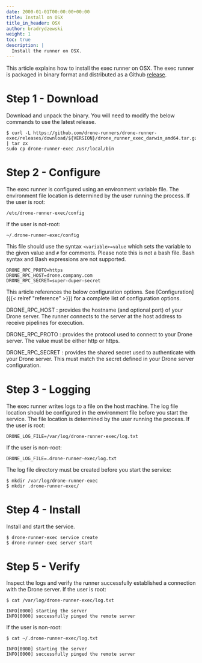 ```yaml
---
date: 2000-01-01T00:00:00+00:00
title: Install on OSX
title_in_header: OSX
author: bradrydzewski
weight: 1
toc: true
description: |
  Install the runner on OSX.
---
```


This article explains how to install the exec runner on OSX. The exec runner is packaged in binary format and distributed as a Github [release](https://github.com/drone-runners/drone-runner-exec/releases).

# Step 1 - Download

Download and unpack the binary. You will need to modify the below commands to use the latest release.

```text
$ curl -L https://github.com/drone-runners/drone-runner-exec/releases/download/${VERSION}/drone_runner_exec_darwin_amd64.tar.gz | tar zx
sudo cp drone-runner-exec /usr/local/bin
```

# Step 2 - Configure

The exec runner is configured using an environment variable file. The environment file location is determined by the user running the process. If the user is root: 

```
/etc/drone-runner-exec/config
```

If the user is not-root:

```
~/.drone-runner-exec/config
```

This file should use the syntax `<variable>=value` which sets the variable to the given value and `#` for comments. Please note this is not a bash file. Bash syntax and Bash expressions are not supported.

```
DRONE_RPC_PROTO=https
DRONE_RPC_HOST=drone.company.com
DRONE_RPC_SECRET=super-duper-secret
```

This article references the below configuration options. See [Configuration]({{< relref "reference" >}}) for a complete list of configuration options.

DRONE_RPC_HOST
: provides the hostname (and optional port) of your Drone server. The runner connects to the server at the host address to receive pipelines for execution.

DRONE_RPC_PROTO
: provides the protocol used to connect to your Drone server. The value must be either http or https.

DRONE_RPC_SECRET
: provides the shared secret used to authenticate with your Drone server. This must match the secret defined in your Drone server configuration.

# Step 3 - Logging

The exec runner writes logs to a file on the host machine. The log file location should be configured in the environment file before you start the service. The file location is determined by the user running the process. If the user is root: 

```
DRONE_LOG_FILE=/var/log/drone-runner-exec/log.txt
```

If the user is non-root:

```
DRONE_LOG_FILE=.drone-runner-exec/log.txt
```

The log file directory must be created before you start the service:

```
$ mkdir /var/log/drone-runner-exec
$ mkdir .drone-runner-exec/
```

# Step 4 - Install

Install and start the service.

```
$ drone-runner-exec service create
$ drone-runner-exec server start
```

# Step 5 - Verify

Inspect the logs and verify the runner successfully established a connection with the Drone server. If the user is root:

```
$ cat /var/log/drone-runner-exec/log.txt

INFO[0000] starting the server
INFO[0000] successfully pinged the remote server
```

If the user is non-root:

```
$ cat ~/.drone-runner-exec/log.txt

INFO[0000] starting the server
INFO[0000] successfully pinged the remote server
```
